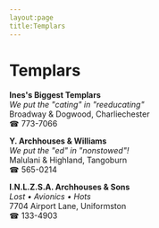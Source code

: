 ```yaml
---
layout:page
title:Templars
---
```

# Templars

**Ines's Biggest Templars**  
_We put the "cating" in "reeducating"_  
Broadway & Dogwood, Charliechester  
☎ 773-7066



**Y. Archhouses & Williams**  
_We put the "ed" in "nonstowed"!_  
Malulani & Highland, Tangoburn  
☎ 565-0214



**I.N.L.Z.S.A. Archhouses & Sons**  
_Lost • Avionics • Hots_  
7704 Airport Lane, Uniformston  
☎ 133-4903




